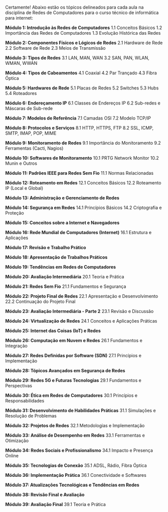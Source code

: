 Certamente! Abaixo estão os tópicos delineados para cada aula na disciplina de Redes de Computadores para o curso técnico de informática para internet:

**Módulo 1: Introdução às Redes de Computadores**
1.1 Conceitos Básicos
1.2 Importância das Redes de Computadores
1.3 Evolução Histórica das Redes

**Módulo 2: Componentes Físicos e Lógicos de Redes**
2.1 Hardware de Rede
2.2 Software de Rede
2.3 Meios de Transmissão

**Módulo 3: Tipos de Redes**
3.1 LAN, MAN, WAN
3.2 SAN, PAN, WLAN, WMAN, WWAN

**Módulo 4: Tipos de Cabeamentos**
4.1 Coaxial
4.2 Par Trançado
4.3 Fibra Óptica

**Módulo 5: Hardwares de Rede**
5.1 Placas de Redes
5.2 Switches
5.3 Hubs
5.4 Roteadores

**Módulo 6: Endereçamento IP**
6.1 Classes de Endereços IP
6.2 Sub-redes e Máscaras de Sub-rede

**Módulo 7: Modelos de Referência**
7.1 Camadas OSI
7.2 Modelo TCP/IP

**Módulo 8: Protocolos e Serviços**
8.1 HTTP, HTTPS, FTP
8.2 SSL, ICMP, SMTP, IMAP, POP, MIME

**Módulo 9: Monitoramento de Redes**
9.1 Importância do Monitoramento
9.2 Ferramentas (Cacti, Nagios)

**Módulo 10: Softwares de Monitoramento**
10.1 PRTG Network Monitor
10.2 Munin e Outros

**Módulo 11: Padrões IEEE para Redes Sem Fio**
11.1 Normas Relacionadas

**Módulo 12: Roteamento em Redes**
12.1 Conceitos Básicos
12.2 Roteamento IP (Local e Global)

**Módulo 13: Administração e Gerenciamento de Redes**

**Módulo 14: Segurança em Redes**
14.1 Princípios Básicos
14.2 Criptografia e Proteção

**Módulo 15: Conceitos sobre a Internet e Navegadores**

**Módulo 16: Rede Mundial de Computadores (Internet)**
16.1 Estrutura e Aplicações

**Módulo 17: Revisão e Trabalho Prático**

**Módulo 18: Apresentação de Trabalhos Práticos**

**Módulo 19: Tendências em Redes de Computadores**

**Módulo 20: Avaliação Intermediária**
20.1 Teoria e Prática

**Módulo 21: Redes Sem Fio**
21.1 Fundamentos e Segurança

**Módulo 22: Projeto Final de Redes**
22.1 Apresentação e Desenvolvimento
22.2 Continuação do Projeto Final

**Módulo 23: Avaliação Intermediária - Parte 2**
23.1 Revisão e Discussão

**Módulo 24: Virtualização de Redes**
24.1 Conceitos e Aplicações Práticas

**Módulo 25: Internet das Coisas (IoT) e Redes**

**Módulo 26: Computação em Nuvem e Redes**
26.1 Fundamentos e Integração

**Módulo 27: Redes Definidas por Software (SDN)**
27.1 Princípios e Implementação

**Módulo 28: Tópicos Avançados em Segurança de Redes**

**Módulo 29: Redes 5G e Futuras Tecnologias**
29.1 Fundamentos e Perspectivas

**Módulo 30: Ética em Redes de Computadores**
30.1 Princípios e Responsabilidades

**Módulo 31: Desenvolvimento de Habilidades Práticas**
31.1 Simulações e Resolução de Problemas

**Módulo 32: Projetos de Redes**
32.1 Metodologias e Implementação

**Módulo 33: Análise de Desempenho em Redes**
33.1 Ferramentas e Otimização

**Módulo 34: Redes Sociais e Profissionalismo**
34.1 Impacto e Presença Online

**Módulo 35: Tecnologias de Conexão**
35.1 ADSL, Rádio, Fibra Óptica

**Módulo 36: Implementação Prática**
36.1 Conectividade e Softwares

**Módulo 37: Atualizações Tecnológicas e Tendências em Redes**

**Módulo 38: Revisão Final e Avaliação**

**Módulo 39: Avaliação Final**
39.1 Teoria e Prática

